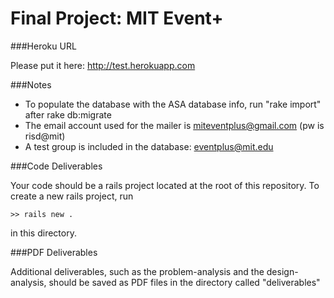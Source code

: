 Final Project: MIT Event+
========================

###Heroku URL

Please put it here: http://test.herokuapp.com

###Notes

- To populate the database with the ASA database info, run "rake import" after rake db:migrate
- The email account used for the mailer is miteventplus@gmail.com (pw is risd@mit)
- A test group is included in the database: eventplus@mit.edu

###Code Deliverables

Your code should be a rails project located at the root of this repository. To
create a new rails project, run

    >> rails new .

in this directory.

###PDF Deliverables

Additional deliverables, such as the problem-analysis and the design-analysis, should
be saved as PDF files in the directory called "deliverables"

